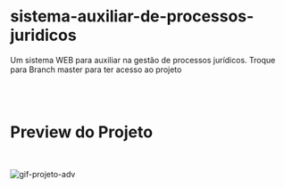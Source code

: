 # sistema-auxiliar-de-processos-juridicos
Um sistema  WEB para auxiliar na gestão de processos jurídicos.
Troque para Branch master para ter acesso ao projeto

<br>
<br>

# Preview do Projeto

<br>

![gif-projeto-adv](https://user-images.githubusercontent.com/96155029/216431304-40591087-1bf9-4382-8ef1-fc9fef80824a.gif)
